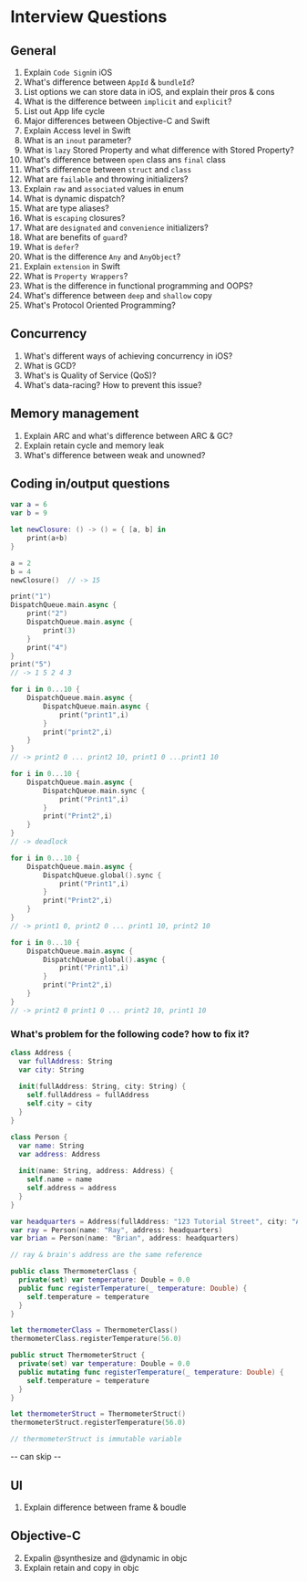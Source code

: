 # Interview Questions

## General

1. Explain `Code Sign`in iOS 
2. What's difference between `AppId` & `bundleId`?
3. List options we can store data in iOS, and explain their pros & cons
4. What is the difference between `implicit` and `explicit`?
5. List out App life cycle
6. Major differences between Objective-C and Swift
7. Explain Access level in Swift
8. What is an `inout` parameter?
9. What is `lazy` Stored Property and what difference with Stored Property?
10. What's difference between `open` class ans `final` class
11. What's difference between `struct` and `class`
12. What are `failable` and throwing initializers?
13. Explain `raw` and `associated` values in enum
14. What is dynamic dispatch?
15. What are type aliases?
16. What is `escaping` closures? 
17. What are `designated` and `convenience` initializers?
18. What are benefits of `guard`?
19. What is `defer`?
20. What is the difference `Any` and `AnyObject`?
21. Explain `extension` in Swift
22. What is `Property Wrappers`?
23. What is the difference in functional programming and OOPS?
24. What's difference between `deep` and `shallow` copy
25. What's Protocol Oriented Programming?

## Concurrency
1. What's different ways of achieving concurrency in iOS?
2. What is GCD?
3. What's is Quality of Service (QoS)?
4. What's data-racing? How to prevent this issue?

## Memory management
1. Explain ARC and what's difference between ARC & GC?
2. Explain retain cycle and memory leak
3. What's difference between weak and unowned?

## Coding in/output questions

```Swift
var a = 6
var b = 9

let newClosure: () -> () = { [a, b] in
    print(a+b)
}

a = 2
b = 4
newClosure()  // -> 15
```

```Swift
print("1")
DispatchQueue.main.async {
    print("2")
    DispatchQueue.main.async {
        print(3)
    }
    print("4")
}
print("5")
// -> 1 5 2 4 3
```
```Swift
for i in 0...10 {
    DispatchQueue.main.async {
        DispatchQueue.main.async {
            print("print1",i)
        }
        print("print2",i)
    }
}
// -> print2 0 ... print2 10, print1 0 ...print1 10
```

```Swift
for i in 0...10 {
    DispatchQueue.main.async {
        DispatchQueue.main.sync {
            print("Print1",i)
        }
        print("Print2",i)
    }
}
// -> deadlock
```
```Swift
for i in 0...10 {
    DispatchQueue.main.async {
        DispatchQueue.global().sync {
            print("Print1",i)
        }
        print("Print2",i)
    }
}
// -> print1 0, print2 0 ... print1 10, print2 10
```

```Swift
for i in 0...10 {
    DispatchQueue.main.async {
        DispatchQueue.global().async {
            print("Print1",i)
        }
        print("Print2",i)
    }
}
// -> print2 0 print1 0 ... print2 10, print1 10
```

### What's problem for the following code? how to fix it?
```Swift
class Address {
  var fullAddress: String
  var city: String
  
  init(fullAddress: String, city: String) {
    self.fullAddress = fullAddress
    self.city = city
  }
}

class Person {
  var name: String
  var address: Address
  
  init(name: String, address: Address) {
    self.name = name
    self.address = address
  }
}

var headquarters = Address(fullAddress: "123 Tutorial Street", city: "Appletown")
var ray = Person(name: "Ray", address: headquarters)
var brian = Person(name: "Brian", address: headquarters)

// ray & brain's address are the same reference
```

```Swift
public class ThermometerClass {
  private(set) var temperature: Double = 0.0
  public func registerTemperature(_ temperature: Double) {
    self.temperature = temperature
  }
}

let thermometerClass = ThermometerClass()
thermometerClass.registerTemperature(56.0)

public struct ThermometerStruct {
  private(set) var temperature: Double = 0.0
  public mutating func registerTemperature(_ temperature: Double) {
    self.temperature = temperature
  }
}

let thermometerStruct = ThermometerStruct()
thermometerStruct.registerTemperature(56.0)

// thermometerStruct is immutable variable
```







-- can skip --
## UI
1. Explain difference between frame & boudle
## Objective-C
2. Expalin @synthesize and @dynamic in objc
3. Explain retain and copy in objc
